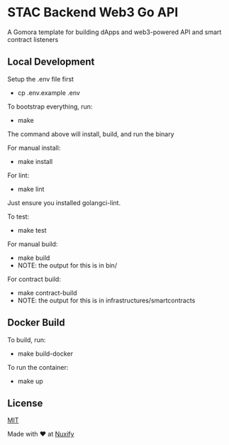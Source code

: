# STAC Backend Web3 Go API
A Gomora template for building dApps and web3-powered API and smart contract listeners

## Local Development

Setup the .env file first
- cp .env.example .env

To bootstrap everything, run:
- make

The command above will install, build, and run the binary

For manual install:
- make install

For lint:
- make lint

Just ensure you installed golangci-lint.

To test:
- make test

For manual build:
- make build
- NOTE: the output for this is in bin/

For contract build:
- make contract-build
- NOTE: the output for this is in infrastructures/smartcontracts

## Docker Build

To build, run:
- make build-docker

To run the container:
- make up

## License

[MIT](https://choosealicense.com/licenses/mit/)

Made with ❤️ at [Nuxify](https://nuxify.tech)
